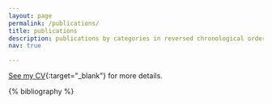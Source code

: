 ```yaml
---
layout: page
permalink: /publications/
title: publications
description: publications by categories in reversed chronological order. generated by jekyll-scholar.
nav: true

---
```


[See my CV](../assets/pdf/Ory_CV.pdf){:target="_blank"} for more details.

<!-- _pages/publications.md -->
<div class="publications">

{% bibliography %}

</div>